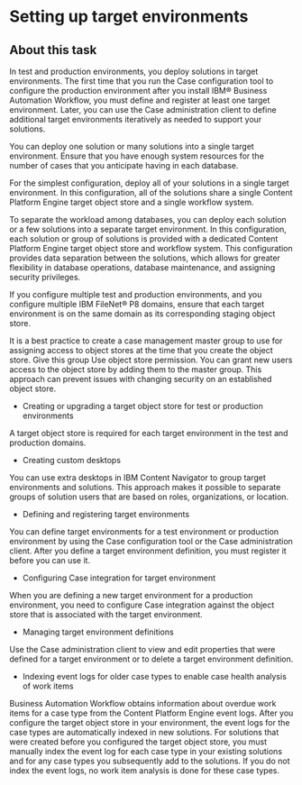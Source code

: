 # Setting up target environments

## About this task

In test and production environments, you deploy solutions in target environments. The first time
that you run the Case configuration tool to configure the
production environment after you install IBM® Business Automation
Workflow, you must define and register at least one target environment. Later, you can use the Case administration client to define additional target environments
iteratively as needed to support your solutions.

You can deploy one solution or many
solutions into a single target environment. Ensure that you have enough
system resources for the number of cases that you anticipate having
in each database.

For the simplest configuration, deploy all
of your solutions in a single target environment. In this configuration,
all of the solutions share a single Content Platform Engine target object store
and a single workflow system.

To separate the workload among
databases, you can deploy each solution or a few solutions into a
separate target environment. In this configuration, each solution
or group of solutions is provided with a dedicated Content Platform Engine target object store
and workflow system. This configuration provides data separation between
the solutions, which allows for greater flexibility in database operations,
database maintenance, and assigning security privileges.

If
you configure multiple test and production environments, and you configure
multiple IBM
FileNet® P8 domains,
ensure that each target environment is on the same domain as its corresponding
staging object store.

It is a best practice to
create a case management master group to use for assigning access to object stores at the time that
you create the object store. Give this group Use object store permission. You
can grant new users access to the object store by adding them to the master group. This approach can
prevent issues with changing security on an established object store.

- Creating or upgrading a target object store for test or production environments

A target object store is required for each target environment in the test and production domains.
- Creating custom desktops

You can use extra desktops in IBM Content Navigator to group target environments and solutions. This approach makes it possible to separate groups of solution users that are based on roles, organizations, or location.
- Defining and registering target environments

You can define target environments for a test environment or production environment by using the Case configuration tool or the Case administration client. After you define a target environment definition, you must register it before you can use it.
- Configuring Case integration for target environment

When you are defining a new target environment for a production environment, you need to configure Case integration against the object store that is associated with the target environment.
- Managing target environment definitions

Use the Case administration client to view and edit properties that were defined for a target environment or to delete a target environment definition.
- Indexing event logs for older case types to enable case health analysis of work items

Business Automation Workflow obtains information about overdue work items for a case type from the Content Platform Engine event logs. After you configure the target object store in your environment, the event logs for the case types are automatically indexed in new solutions. For solutions that were created before you configured the target object store, you must manually index the event log for each case type in your existing solutions and for any case types you subsequently add to the solutions. If you do not index the event logs, no work item analysis is done for these case types.